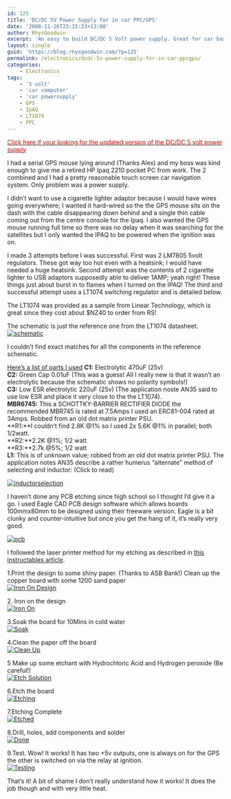 ```yaml
---
id: 125
title: 'DC/DC 5V Power Supply for in car PPC/GPS'
date: '2008-11-26T23:15:23+13:00'
author: RhysGoodwin
excerpt: 'An easy to build DC/DC 5 Volt power supply. Great for car based projects. GPS , Ipaq, Car PC.'
layout: single
guid: 'https://blog.rhysgoodwin.com/?p=125'
permalink: /electronics/dcdc-5v-power-supply-for-in-car-ppcgps/
categories:
    - Electronics
tags:
    - '5 volt'
    - 'car computer'
    - 'car powersupply'
    - GPS
    - IpAQ
    - LT1074
    - PPC
---
```


[<span style="color: #ff0000;">Click here if your looking for the updated version of the DC/DC 5 volt power supply</span>](https://blog.rhysgoodwin.com/electronics/ipaq-auto-wake-for-in-car-applications/)

I had a serial GPS mouse lying around (Thanks Alex) and my boss was kind enough to give me a retired HP Ipaq 2210 pocket PC from work. The 2 combined and I had a pretty reasonable touch screen car navigation system. Only problem was a power supply.

I didn’t want to use a cigarette lighter adaptor because I would have wires going everywhere; I wanted it hard-wired so the the GPS mouse sits on the dash with the cable disappearing down behind and a single thin cable coming out from the centre console for the Ipaq. I also wanted the GPS mouse running full time so there was no delay when it was searching for the satellites but I only wanted the IPAQ to be powered when the ignition was on.

I made 3 attempts before I was successful. First was 2 LM7805 5volt regulators. These got way too hot even with a heatsink; I would have needed a huge heatsink. Second attempt was the contents of 2 cigarette lighter to USB adaptors supposedly able to deliver 1AMP; yeah right! These things just about burst in to flames when I turned on the IPAQ! The third and successful attempt uses a LT1074 switching regulator and is detailed below.

The LT1074 was provided as a sample from Linear Technology, which is great since they cost about $NZ40 to order from RS!

The schematic is just the reference one from the LT1074 datasheet. [![schematic](/content/uploads/2009/04/schematic.jpg "schematic")](/content/uploads/2009/04/schematic.jpg)

I couldn’t find exact matches for all the components in the reference schematic.

<span style="text-decoration: underline;">Here’s a list of parts I used</span> **C1:** Electrolytic 470uF (25v)  
**C2:** Green Cap 0.01uF (This was a guess! All I really new is that it wasn’t an electrolytic because the schematic shows no polarity symbols!)  
**C3:** Low ESR electrolytic 220uF (25v) (The application noste AN35 said to use low ESR and place it very close to the the LT1074).  
**MBR6745:** This a SCHOTTKY-BARRIER RECTIFIER DIODE the recommended MBR745 is rated at 7.5Amps I used an ERC81-004 rated at 3Amps. Robbed from an old dot matrix printer PSU.  
**R1:**I couldn’t find 2.8K @1% so I used 2x 5.6K @1% in parallel; both 1/2watt.  
**R2:**2.2K @1%; 1/2 watt  
**R3:**2.7k @5%; 1/2 watt  
**L1:** This is of unknown value; robbed from an old dot matrix printer PSU. The application notes AN35 describe a rather humerus “alternate” method of selecting and inductor: (Click to read)

[![inductorselection](/content/uploads/2009/04/inductorselection.jpg "inductorselection")](/content/uploads/2009/04/inductorselection.jpg)

I haven’t done any PCB etching since high school so I thought I’d give it a go. I used Eagle CAD PCB design software which allows boards 100mmx80mm to be designed using their freeware version. Eagle is a bit clunky and counter-intuitive but once you get the hang of it, it’s really very good.

[![pcb](/content/uploads/2009/04/pcb.jpg "pcb")](/content/uploads/2009/04/pcb.jpg)

I followed the laser printer method for my etching as described in [this instructables article](http://www.instructables.com/id/DIY_Printed_circuit_board/).

1.Print the design to some shiny paper. (Thanks to ASB Bank!) Clean up the copper board with some 1200 sand paper  
[![Iron On Design](/content/uploads/2009/04/ironon2.jpg "Iron On Design")](/content/uploads/2009/04/ironon2.jpg)

2\. Iron on the design  
[![Iron On](/content/uploads/2009/04/ironon4.jpg "Iron On")](/content/uploads/2009/04/ironon4.jpg)

3.Soak the board for 10Mins in cold water  
[![Soak](/content/uploads/2009/04/sink.jpg "Soak")](/content/uploads/2009/04/sink.jpg)

4.Clean the paper off the board  
[![Clean Up](/content/uploads/2009/04/cleanup.jpg "Clean Up")](/content/uploads/2009/04/cleanup.jpg)

5 Make up some etchant with Hydrochloric Acid and Hydrogen peroxide (Be careful!)  
[![Etch Solution](/content/uploads/2009/04/mixup.jpg "Etch Solution")](/content/uploads/2009/04/mixup.jpg)

6.Etch the board  
[![Etching](/content/uploads/2009/04/etching.jpg "Etching")](/content/uploads/2009/04/etching.jpg)

7.Etching Complete  
[![Etched](/content/uploads/2009/04/etched.jpg "Etched")](/content/uploads/2009/04/etched.jpg)

8.Drill, holes, add components and solder  
[![Done](/content/uploads/2009/04/done.jpg "Done")](/content/uploads/2009/04/done.jpg)

9.Test. Wow! It works! It has two +5v outputs, one is always on for the GPS the other is switched on via the relay at ignition.  
[![Testing](/content/uploads/2009/04/testing.jpg "Testing")](/content/uploads/2009/04/testing.jpg)

That’s it! A bit of shame I don’t really understand how it works! It does the job though and with very little heat.